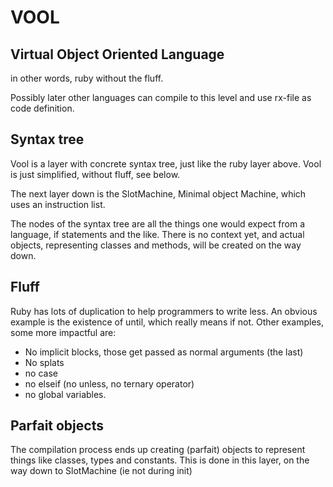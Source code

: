 # VOOL

Virtual Object Oriented Language
--------------------------------

in other words, ruby without the fluff.

Possibly later other languages can compile to this level and use rx-file as code definition.

## Syntax tree

Vool is a layer with concrete syntax tree, just like the ruby layer above.
Vool is just simplified, without fluff, see below.

The next layer down is the SlotMachine, Minimal object Machine, which uses an instruction list.

The nodes of the syntax tree are all the things one would expect from a language,
if statements and the like. There is no context yet, and actual objects,
representing classes and methods, will be created on the way down.

## Fluff

Ruby has lots of duplication to help programmers to write less. An obvious example is the
existence of until, which really means if not. Other examples, some more impactful are:

- No implicit blocks, those get passed as normal arguments (the last)
- No splats
- no case
- no elseif (no unless, no ternary operator)
- no global variables.

## Parfait objects

The compilation process ends up creating (parfait) objects to represent
things like classes, types and constants. This is done in this layer,
on the way down to SlotMachine (ie not during init)
